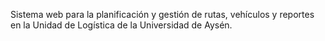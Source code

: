 Sistema web para la planificación y gestión de rutas, vehículos y reportes en la Unidad de Logística de la Universidad de Aysén.
